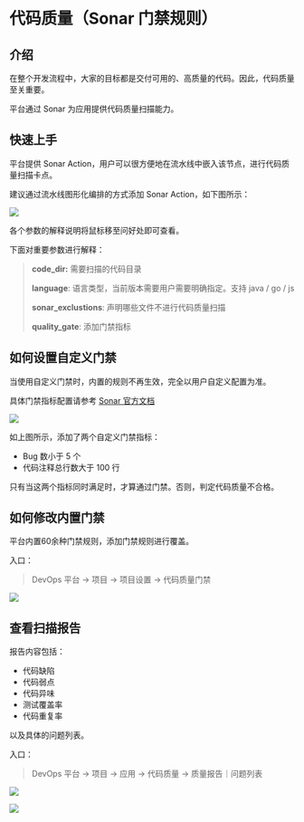 # 代码质量（Sonar 门禁规则）

## 介绍

在整个开发流程中，大家的目标都是交付可用的、高质量的代码。因此，代码质量至关重要。

平台通过 Sonar 为应用提供代码质量扫描能力。

## 快速上手

平台提供 Sonar Action，用户可以很方便地在流水线中嵌入该节点，进行代码质量扫描卡点。

建议通过流水线图形化编排的方式添加 Sonar Action，如下图所示：

![](//terminus-paas.oss-cn-hangzhou.aliyuncs.com/paas-doc/2021/07/30/761ad3ad-ad0a-46b5-8c32-b0cec9cb4404.png)

各个参数的解释说明将鼠标移至问好处即可查看。

下面对重要参数进行解释：

> **code_dir:** 需要扫描的代码目录
>
> **language**: 语言类型，当前版本需要用户需要明确指定。支持 java / go / js
>
> **sonar_exclustions**: 声明哪些文件不进行代码质量扫描
>
> **quality_gate**: 添加门禁指标

## 如何设置自定义门禁

当使用自定义门禁时，内置的规则不再生效，完全以用户自定义配置为准。

具体门禁指标配置请参考 [Sonar 官方文档](https://docs.sonarqube.org/latest/user-guide/metric-definitions/)

![](//terminus-paas.oss-cn-hangzhou.aliyuncs.com/paas-doc/2021/07/30/43de49a8-f88d-4a3f-9473-9424ede65bf6.png)

如上图所示，添加了两个自定义门禁指标：

- Bug 数小于 5 个
- 代码注释总行数大于 100 行

只有当这两个指标同时满足时，才算通过门禁。否则，判定代码质量不合格。

## 如何修改内置门禁

平台内置60余种门禁规则，添加门禁规则进行覆盖。

入口：

> DevOps 平台 -> 项目 -> 项目设置 -> 代码质量门禁

![](//terminus-paas.oss-cn-hangzhou.aliyuncs.com/paas-doc/2021/07/30/869801a0-0ea2-4423-8fcb-9a6a7120b834.png)

## 查看扫描报告

报告内容包括：

- 代码缺陷
- 代码弱点
- 代码异味
- 测试覆盖率
- 代码重复率

以及具体的问题列表。

入口：

> DevOps 平台 -> 项目 -> 应用 -> 代码质量 -> 质量报告｜问题列表

![](//terminus-paas.oss-cn-hangzhou.aliyuncs.com/paas-doc/2021/07/30/f1ff0f58-755f-4ac8-b30b-ddf340750e9b.png)

![](//terminus-paas.oss-cn-hangzhou.aliyuncs.com/paas-doc/2021/07/30/7b27967d-aade-48e3-919e-5bdf0a377639.png)
